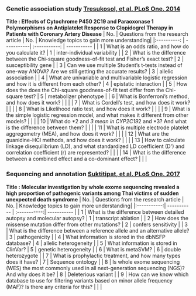 ### Genetic association study [Tresukosol, et al. PLoS One. 2014​](https://journals.plos.org/plosone/article?id=10.1371/journal.pone.0110188) ###
**Title : Effects of Cytochrome P450 2C19 and Paraoxonase 1 Polymorphisms on Antiplatelet Response to Clopidogrel Therapy in Patients with Coronary Artery Disease**
| No. |  Questions from the research article  | No. | Knowledge topics to gain more understanding|
|:----------: | -----------| :-----------: | ----------- |
|  1 |  What is an odds ratio, and how do you calculate it?  | 1  |   inter-individual variability |
|  2 |  What is the difference between the Chi-square goodness-of-fit test and Fisher’s exact test?  |  2 | susceptibility gene   |
|  3 |  Can we use multiple Student’s t-tests instead of one-way ANOVA? Are we still getting the accurate results?  |  3  | allelic association  |
|  4 |  What are univariable and multivariable logistic regression and how it is different from each other?  | 4  |  epistatic interaction  |
|  5 |  How does the does the Chi-square goodness-of-fit test differ from the Chi-square test?  | 5  |  metabolizer phenotype  |
|  6 |  What is Bonferroni’s method, and how does it work?  |   |    |
|  7 |  What is Cordell’s test, and how does it work?  |    |   |
|  8 |  What is Likelihood ratio test, and how does it work?  |    |   |
|  9 | What is the simple logistic regression model, and what makes it different from other models? |  |  |
|  10 | What do *2 and *3 mean in CYP2C19*2 and *3? And what is the difference between them? |   |   |
|  11 | What is multiple electrode platelet aggregometry (MEA), and how does it work? |  |  |
| 12 | What are the guanidine-HCl methods, and how does it work? |  |  |
| 13 | How to calculate linkage disequilibrium (LD), and what standardized LD coefficient (D') and correlation coefficient (r) are represented? |  |  |
| 14 | What is the difference between a combined effect and a co-dominant effect? |  |  |


### Sequencing and annotation [Suktitipat, et al. PLoS One. 2017](https://journals.plos.org/plosone/article?id=10.1371/journal.pone.0180056) ###
**Title : Molecular investigation by whole exome sequencing revealed a high proportion of pathogenic variants among Thai victims of sudden unexpected death syndrome**
| No. | Questions from the research article   | No.   | Knowledge topics to gain more understanding|
|:-----------:| ----------- | :-----------:| ----------- |
|  1 |  What is the difference between detailed autopsy and molecular autopsy?  |  1  |  transcript ablation |
|  2 |  How does the missense mutation differ from other mutations?  |  2  |  confers sensitivity |
|  3 |  What is the difference between a reference allele and an alternative allele?  |  3   | pathogenicity  |
|  4 |  What information is stored in the dbNSFP database?  |  4   | allelic heterogeneity |
|  5 |  What information is stored in ClinVar?  |   5 | genetic heterogeneity  |
|  6 |  What is metaSVM?  |  6  |  double heterozygote |
| 7  |  What is prophylactic treatment, and how many types does it have?   | 7  |  Sequence ontology  |
| 8  | Is whole exome sequencing (WES) the most commonly used in all next-generation sequencing (NGS)? And why does it be? | 8 | Deleterious variant |
| 9  | How can we know which database to use for filtering variants based on minor allele frequency (MAF)? Is there any criteria for this? |   |    |

